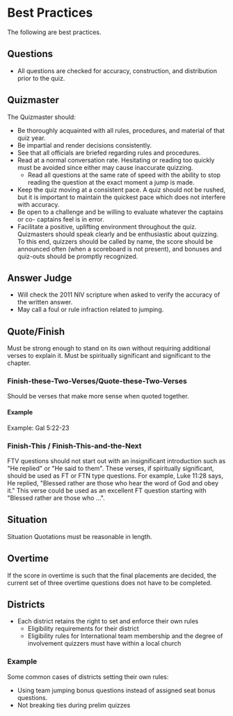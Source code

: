 # Best Practices

The following are best practices.

## Questions
- All questions are checked for accuracy, construction, and distribution prior to the quiz.

## Quizmaster
The Quizmaster should: 
- Be thoroughly acquainted with all rules, procedures, and material of that quiz year.
- Be impartial and render decisions consistently.
- See that all officials are briefed regarding rules and procedures.
- Read at a normal conversation rate.  Hesitating or reading too quickly must be avoided since either may cause inaccurate quizzing.
    - Read all questions at the same rate of speed with the ability to stop reading the question at the exact moment a jump is made.
- Keep the quiz moving at a consistent pace.  A quiz should not be rushed, but it is important to maintain the quickest pace which does not interfere with accuracy.
- Be open to a challenge and be willing to evaluate whatever the captains or co- captains feel is in error.
- Facilitate a positive, uplifting environment throughout the quiz.  Quizmasters should speak clearly and be enthusiastic about quizzing. To this end, quizzers should be called by name, the score should be announced often (when a scoreboard is not present), and bonuses and quiz-outs should be promptly recognized.

## Answer Judge
- Will check the 2011 NIV scripture when asked to verify the accuracy of the written answer.
- May call a foul or rule infraction related to jumping.

## Quote/Finish
Must be strong enough to stand on its own without requiring additional verses to explain it.
Must be spiritually significant and significant to the chapter.

### Finish-these-Two-Verses/Quote-these-Two-Verses
Should be verses that make more sense when quoted together.  

#### Example
Example: Gal 5:22-23 

### Finish-This / Finish-This-and-the-Next
FTV questions should not start out with an insignificant introduction such as "He replied" or "He said to them".  These verses, if spiritually significant, should be used as FT or FTN type questions.  For example, Luke 11:28 says, He replied, "Blessed rather are those who hear the word of God and obey it."  This verse could be used as an excellent FT question starting with "Blessed rather are those who ...". 

## Situation
Situation Quotations must be reasonable in length.

## Overtime
If the score in overtime is such that the final placements are decided, the current set of three overtime questions does not have to be completed.

## Districts
- Each district retains the right to set and enforce their own rules
    - Eligibility requirements for their district
    - Eligibility rules for International team membership and the degree of involvement quizzers must have within a local church

### Example
Some common cases of districts setting their own rules:
- Using team jumping bonus questions instead of assigned seat bonus questions.
- Not breaking ties during prelim quizzes
